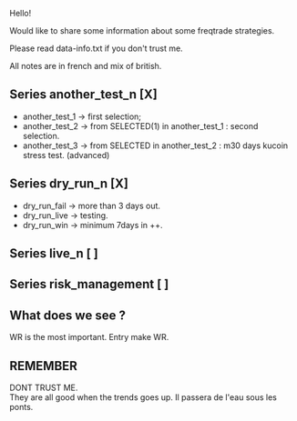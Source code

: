 

Hello!

Would like to share some information about some freqtrade strategies.

Please read data-info.txt if you don't trust me.

All notes are in french and mix of british.


## Series another_test_n [X]

- another_test_1 -> first selection;
- another_test_2 -> from SELECTED(1) in another_test_1 : second selection.
- another_test_3 -> from SELECTED in another_test_2 : m30 days kucoin stress test. (advanced)

## Series dry_run_n [X]

- dry_run_fail -> more than 3 days out.
- dry_run_live -> testing.
- dry_run_win -> minimum 7days in ++.

## Series live_n [ ]

## Series risk_management [ ]

## What does we see ? 

WR is the most important. Entry make WR.


## REMEMBER

DONT TRUST ME.  
They are all good when the trends goes up.
Il passera de l'eau sous les ponts.

